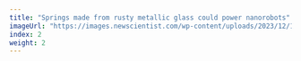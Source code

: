 ```yaml
---
title: "Springs made from rusty metallic glass could power nanorobots"
imageUrl: "https://images.newscientist.com/wp-content/uploads/2023/12/18110405/SEI_183921723.jpg?width=600"
index: 2
weight: 2
---
```

